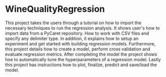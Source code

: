 # WineQualityRegression

This project takes the users through a tutorial on how to import the necessary techniques to run the regression analysis. It shows user's how to import data from a PyCaret repository. How to work with CSV files and specify any delimiter type. In addition, it explains how to setup an experiment and get started with building regression models. Furthermore, this project details how to create a model, perform cross validation and evaluate regression metrics. After completing the model the project shows hoe to automatically tune the hyperparameters of a regression model. Lastly this project has instructions how to plot, finalize, predict and save/load the model.
